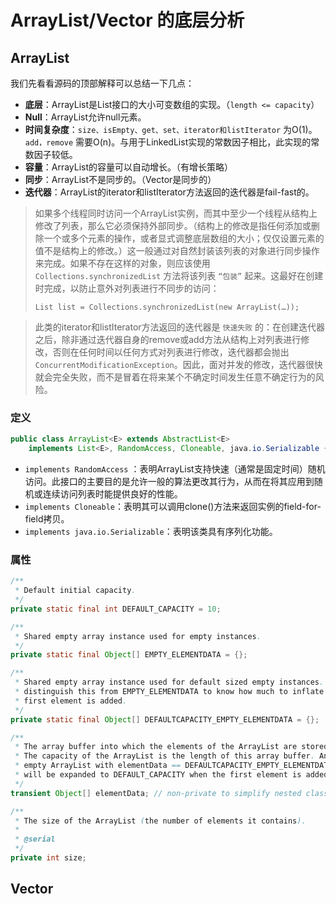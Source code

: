 # ArrayList/Vector 的底层分析

## ArrayList

我们先看看源码的顶部解释可以总结一下几点：

- **底层**：ArrayList是List接口的大小可变数组的实现。（`length <= capacity`）
- **Null**：ArrayList允许null元素。
- **时间复杂度**：`size、isEmpty、get、set、iterator和listIterator` 为O(1)。`add，remove` 需要O(n)。与用于LinkedList实现的常数因子相比，此实现的常数因子较低。
- **容量**：ArrayList的容量可以自动增长。（有增长策略）
- **同步**：ArrayList不是同步的。（Vector是同步的）
- **迭代器**：ArrayList的iterator和listIterator方法返回的迭代器是fail-fast的。

>如果多个线程同时访问一个ArrayList实例，而其中至少一个线程从结构上修改了列表，那么它必须保持外部同步。（结构上的修改是指任何添加或删除一个或多个元素的操作，或者显式调整底层数组的大小；仅仅设置元素的值不是结构上的修改。）这一般通过对自然封装该列表的对象进行同步操作来完成。如果不存在这样的对象，则应该使用 `Collections.synchronizedList` 方法将该列表 `“包装”` 起来。这最好在创建时完成，以防止意外对列表进行不同步的访问：
>
>`List list = Collections.synchronizedList(new ArrayList(…));`

> 此类的iterator和listIterator方法返回的迭代器是 `快速失败` 的：在创建迭代器之后，除非通过迭代器自身的remove或add方法从结构上对列表进行修改，否则在任何时间以任何方式对列表进行修改，迭代器都会抛出`ConcurrentModificationException`。因此，面对并发的修改，迭代器很快就会完全失败，而不是冒着在将来某个不确定时间发生任意不确定行为的风险。

### 定义

```java
public class ArrayList<E> extends AbstractList<E>
	implements List<E>, RandomAccess, Cloneable, java.io.Serializable {}
```

- `implements RandomAccess` ：表明ArrayList支持快速（通常是固定时间）随机访问。此接口的主要目的是允许一般的算法更改其行为，从而在将其应用到随机或连续访问列表时能提供良好的性能。
- `implements Cloneable`：表明其可以调用clone()方法来返回实例的field-for-field拷贝。
- `implements java.io.Serializable`：表明该类具有序列化功能。

### 属性

```java
/**
 * Default initial capacity.
 */
private static final int DEFAULT_CAPACITY = 10;

/**
 * Shared empty array instance used for empty instances.
 */
private static final Object[] EMPTY_ELEMENTDATA = {};

/**
 * Shared empty array instance used for default sized empty instances. We
 * distinguish this from EMPTY_ELEMENTDATA to know how much to inflate when
 * first element is added.
 */
private static final Object[] DEFAULTCAPACITY_EMPTY_ELEMENTDATA = {};

/**
 * The array buffer into which the elements of the ArrayList are stored.
 * The capacity of the ArrayList is the length of this array buffer. Any
 * empty ArrayList with elementData == DEFAULTCAPACITY_EMPTY_ELEMENTDATA
 * will be expanded to DEFAULT_CAPACITY when the first element is added.
 */
transient Object[] elementData; // non-private to simplify nested class access

/**
 * The size of the ArrayList (the number of elements it contains).
 *
 * @serial
 */
private int size;
```



## Vector